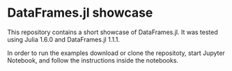 # DataFrames.jl showcase

This repository contains a short showcase of DataFrames.jl. It was tested using Julia 1.6.0 and DataFrames.jl 1.1.1.

In order to run the examples download or clone the repositoty, start Jupyter Notebook, and follow the instructions inside the notebooks.
